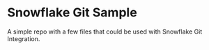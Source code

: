 # Snowflake Git Sample

A simple repo with a few files that could be used with Snowflake Git Integration.